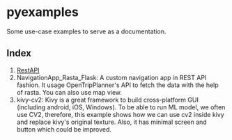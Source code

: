 # pyexamples
Some use-case examples to serve as a documentation. 

## Index
1. [RestAPI](https://ikespand.github.io/posts/RestAPI_with_Python/http:// "RestAPI")
2. NavigationApp_Rasta_Flask: A custom navigation app in REST API fashion. It usage OpenTripPlanner's API to fetch the data with the help of rasta. You can also use map view.
3. kivy-cv2: Kivy is a great framework to build cross-platform GUI (including android, iOS, Windows). To be able to run ML model, we often use CV2, therefore, this example shows how we can use cv2 inside kivy and replace kivy's original texture. Also, it has minimal screen and button which could be improved.